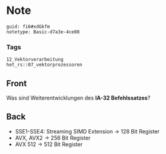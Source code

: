 # Note
```
guid: fi6#xdGkfm
notetype: Basic-d7a3e-4ce08
```

### Tags
```
12_Vektorverarbeitung
het_rs::07_vektorprozessoren
```

## Front
Was sind Weiterentwicklungen des <b>IA-32 Befehlssatzes</b>?

## Back
<div>
  <div>
    <ul>
      <li>SSE1-SSE4: Streaming SIMD Extension → 128 Bit Register
      <li>AVX, AVX2 → 256 Bit Register
      <li>AVX 512 → 512 Bit Register
    </ul>
  </div>
</div>
